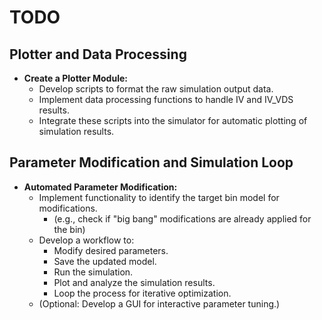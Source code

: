 # TODO

## Plotter and Data Processing
- **Create a Plotter Module:**
  - Develop scripts to format the raw simulation output data.
  - Implement data processing functions to handle IV and IV_VDS results.
  - Integrate these scripts into the simulator for automatic plotting of simulation results.

## Parameter Modification and Simulation Loop
- **Automated Parameter Modification:**
  - Implement functionality to identify the target bin model for modifications.
    - (e.g., check if "big bang" modifications are already applied for the bin)
  - Develop a workflow to:
    - Modify desired parameters.
    - Save the updated model.
    - Run the simulation.
    - Plot and analyze the simulation results.
    - Loop the process for iterative optimization.
  - (Optional: Develop a GUI for interactive parameter tuning.)

